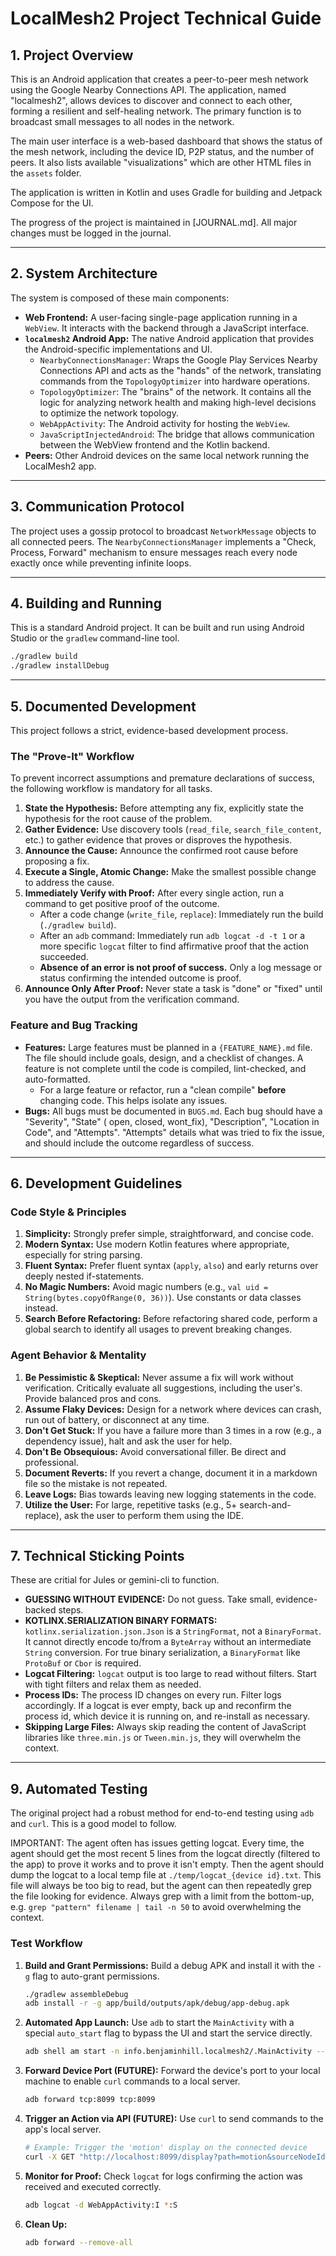# LocalMesh2 Project Technical Guide

## 1. Project Overview

This is an Android application that creates a peer-to-peer mesh network using the Google Nearby
Connections API. The application, named "localmesh2", allows devices to discover and connect to each
other, forming a resilient and self-healing network. The primary function is to broadcast small
messages to all nodes in the network.

The main user interface is a web-based dashboard that shows the status of the mesh network,
including the device ID, P2P status, and the number of peers. It also lists available
"visualizations" which are other HTML files in the `assets` folder.

The application is written in Kotlin and uses Gradle for building and Jetpack Compose for the UI.

The progress of the project is maintained in [JOURNAL.md].  All major changes must be logged in the journal.  

---

## 2. System Architecture

The system is composed of these main components:

* **Web Frontend:** A user-facing single-page application running in a `WebView`. It
  interacts with the backend through a JavaScript interface.
* **`localmesh2` Android App:** The native Android application that provides the
  Android-specific implementations and UI.
    * `NearbyConnectionsManager`: Wraps the Google Play Services Nearby Connections API and acts as
      the "hands" of the network, translating commands from the `TopologyOptimizer` into hardware
      operations.
    * `TopologyOptimizer`: The "brains" of the network. It contains all the logic for analyzing
      network health and making high-level decisions to optimize the network topology.
    * `WebAppActivity`: The Android activity for hosting the `WebView`.
    * `JavaScriptInjectedAndroid`: The bridge that allows communication between the WebView frontend
      and the Kotlin backend.
* **Peers:** Other Android devices on the same local network running the LocalMesh2 app.

---

## 3. Communication Protocol

The project uses a gossip protocol to broadcast `NetworkMessage` objects to all connected peers. The
`NearbyConnectionsManager` implements a "Check, Process, Forward" mechanism to ensure messages reach
every node exactly once while preventing infinite loops.

---

## 4. Building and Running

This is a standard Android project. It can be built and run using Android Studio or the `gradlew`
command-line tool.

```bash
./gradlew build
./gradlew installDebug
```

---

## 5. Documented Development

This project follows a strict, evidence-based development process.

### The "Prove-It" Workflow

To prevent incorrect assumptions and premature declarations of success, the following workflow is
mandatory for all tasks.

1. **State the Hypothesis:** Before attempting any fix, explicitly state the hypothesis for the root
   cause of the problem.
2. **Gather Evidence:** Use discovery tools (`read_file`, `search_file_content`, etc.) to gather
   evidence that proves or disproves the hypothesis.
3. **Announce the Cause:** Announce the confirmed root cause before proposing a fix.
4. **Execute a Single, Atomic Change:** Make the smallest possible change to address the cause.
5. **Immediately Verify with Proof:** After every single action, run a command to get positive proof
   of the outcome.
    * After a code change (`write_file`, `replace`): Immediately run the build (`./gradlew build`).
    * After an `adb` command: Immediately run `adb logcat -d -t 1` or a more specific `logcat`
      filter to find affirmative proof that the action succeeded.
    * **Absence of an error is not proof of success.** Only a log message or status confirming the
      intended outcome is proof.
6. **Announce Only After Proof:** Never state a task is "done" or "fixed" until you have the output
   from the verification command.

### Feature and Bug Tracking

* **Features:** Large features must be planned in a `{FEATURE_NAME}.md` file. The file should
  include goals, design, and a checklist of changes. A feature is not complete until the code is
  compiled, lint-checked, and auto-formatted.
    * For a large feature or refactor, run a "clean compile" **before** changing code. This helps
      isolate any issues.
* **Bugs:** All bugs must be documented in `BUGS.md`. Each bug should have a "Severity", "State" (
  open, closed, wont_fix), "Description", "Location in Code", and "Attempts".  "Attempts" details
  what was tried to fix the issue, and should include the outcome regardless of success.

---

## 6. Development Guidelines

### Code Style & Principles

1. **Simplicity:** Strongly prefer simple, straightforward, and concise code.
2. **Modern Syntax:** Use modern Kotlin features where appropriate, especially for string parsing.
3. **Fluent Syntax:** Prefer fluent syntax (`apply`, `also`) and early returns over deeply nested
   if-statements.
4. **No Magic Numbers:** Avoid magic numbers (e.g., `val uid = String(bytes.copyOfRange(0, 36))`).
   Use constants or data classes instead.
5. **Search Before Refactoring:** Before refactoring shared code, perform a global search to
   identify all usages to prevent breaking changes.

### Agent Behavior & Mentality

1. **Be Pessimistic & Skeptical:** Never assume a fix will work without verification. Critically
   evaluate all suggestions, including the user's. Provide balanced pros and cons.
2. **Assume Flaky Devices:** Design for a network where devices can crash, run out of battery, or
   disconnect at any time.
3. **Don't Get Stuck:** If you have a failure more than 3 times in a row (e.g., a dependency issue),
   halt and ask the user for help.
4. **Don't Be Obsequious:** Avoid conversational filler. Be direct and professional.
5. **Document Reverts:** If you revert a change, document it in a markdown file so the mistake is
   not repeated.
6. **Leave Logs:** Bias towards leaving new logging statements in the code.
7. **Utilize the User:** For large, repetitive tasks (e.g., 5+ search-and-replace), ask the user to
   perform them using the IDE.

---

## 7. Technical Sticking Points

These are critial for Jules or gemini-cli to function.

* **GUESSING WITHOUT EVIDENCE:** Do not guess. Take small, evidence-backed steps.
* **KOTLINX.SERIALIZATION BINARY FORMATS:** `kotlinx.serialization.json.Json` is a `StringFormat`,
  not a `BinaryFormat`. It cannot directly encode to/from a `ByteArray` without an intermediate
  `String` conversion. For true binary serialization, a `BinaryFormat` like `ProtoBuf` or `Cbor` is
  required.
* **Logcat Filtering:** `logcat` output is too large to read without filters. Start with tight
  filters and relax them as needed.
* **Process IDs:** The process ID changes on every run. Filter logs accordingly.  If a logcat is ever empty, back up and reconfirm the process id, which device it is running on, and re-install as necessary.
* **Skipping Large Files:** Always skip reading the content of JavaScript libraries like
  `three.min.js` or `Tween.min.js`, they will overwhelm the context.

---

## 9. Automated Testing

The original project had a robust method for end-to-end testing using `adb` and `curl`. This is a
good model to follow.

IMPORTANT: The agent often has issues getting logcat.  Every time, the agent should get the most recent 5 lines from the logcat directly (filtered to the app) to prove it works and to prove it isn't empty.  Then the agent should dump the logcat to a local temp file at `./temp/logcat_{device id}.txt`.  This file will always be too big to read, but the agent can then repeatedly grep the file looking for evidence.  Always grep with a limit from the bottom-up, e.g. `grep "pattern" filename | tail -n 50` to avoid overwhelming the context.

### Test Workflow

1. **Build and Grant Permissions:** Build a debug APK and install it with the `-g` flag to
   auto-grant permissions.
   ```bash
   ./gradlew assembleDebug
   adb install -r -g app/build/outputs/apk/debug/app-debug.apk
   ```
2. **Automated App Launch:** Use `adb` to start the `MainActivity` with a special `auto_start` flag
   to bypass the UI and start the service directly.
   ```bash
   adb shell am start -n info.benjaminhill.localmesh2/.MainActivity --ez auto_start true
   ```
3. **Forward Device Port (FUTURE):** Forward the device's port to your local machine to enable
   `curl` commands to a local server.
   ```bash
   adb forward tcp:8099 tcp:8099
   ```
4. **Trigger an Action via API (FUTURE):** Use `curl` to send commands to the app's local server.
   ```bash
   # Example: Trigger the 'motion' display on the connected device
   curl -X GET "http://localhost:8099/display?path=motion&sourceNodeId=test-node"
   ```
5. **Monitor for Proof:** Check `logcat` for logs confirming the action was received and executed
   correctly.
   ```bash
   adb logcat -d WebAppActivity:I *:S
   ```
6. **Clean Up:**
   ```bash
   adb forward --remove-all
   ```
